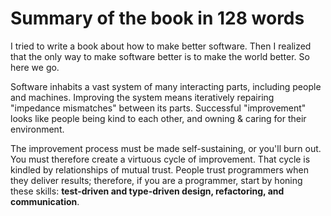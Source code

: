 # Summary of the book in 128 words

I tried to write a book about how to make better software. Then I realized that the only way to make software better is to make the world better. So here we go.

Software inhabits a vast system of many interacting parts, including people and machines. Improving the system means iteratively repairing "impedance mismatches" between its parts. Successful "improvement" looks like people being kind to each other, and owning & caring for their environment.

The improvement process must be made self-sustaining, or you'll burn out. You must therefore create a virtuous cycle of improvement. That cycle is kindled by relationships of mutual trust. People trust programmers when they deliver results; therefore, if you are a programmer, start by honing these skills: **test-driven and type-driven design, refactoring, and communication**.